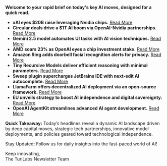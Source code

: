 **Welcome to your rapid brief on today's key AI moves, designed for a quick read.**

- **xAI eyes $20B raise leveraging Nvidia chips.** [Read More](https://www.bloomberg.com/news/articles/2025-10-07/musk-s-xai-nears-20-billion-capital-raise-tied-to-nvidia-chips)
- **Circular deals drive a $1T AI boom via OpenAI-Nvidia partnerships.** [Read More](https://www.bloomberg.com/news/features/2025-10-07/openai-s-nvidia-amd-deals-boost-1-trillion-ai-boom-with-circular-deals)
- **Gemini 2.5 model automates UI tasks with AI vision techniques.** [Read More](https://blog.google/technology/google-deepmind/gemini-computer-use-model/)
- **AMD soars 23% as OpenAI eyes a chip investment stake.** [Read More](https://www.cnbc.com/2025/10/06/openai-amd-chip-deal-ai.html)
- **Amazon Ring adds doorbell facial recognition alerts for privacy.** [Read More](https://www.washingtonpost.com/technology/2025/10/03/amazon-ring-doorbell-facial-recognition-pricacy/)
- **Tiny Recursive Models deliver efficient reasoning with minimal parameters.** [Read More](http://alexiajm.github.io/2025/09/29/tiny_recursive_models.html)
- **Sweep plugin supercharges JetBrains IDE with next-edit AI autocomplete.** [Read More](https://sweep.dev)
- **LlamaFarm offers decentralized AI deployment via an open-source framework.** [Read More](https://github.com/llama-farm/llamafarm)
- **EU unveils strategy to boost AI independence and digital sovereignty.** [Read More](https://www.ft.com/content/ea3d20ed-5b42-45ce-8155-67ef472ae9df)
- **OpenAI AgentKit streamlines advanced AI agent development.** [Read More](https://openai.com/index/introducing-agentkit/)

**Quick Takeaway:** Today’s headlines reveal a dynamic AI landscape driven by deep capital moves, strategic tech partnerships, innovative model deployments, and policies geared toward technological independence.

Stay Updated: Follow us for daily insights into the fast-paced world of AI! 

Keep innovating,  
The TuriLabs Newsletter Team